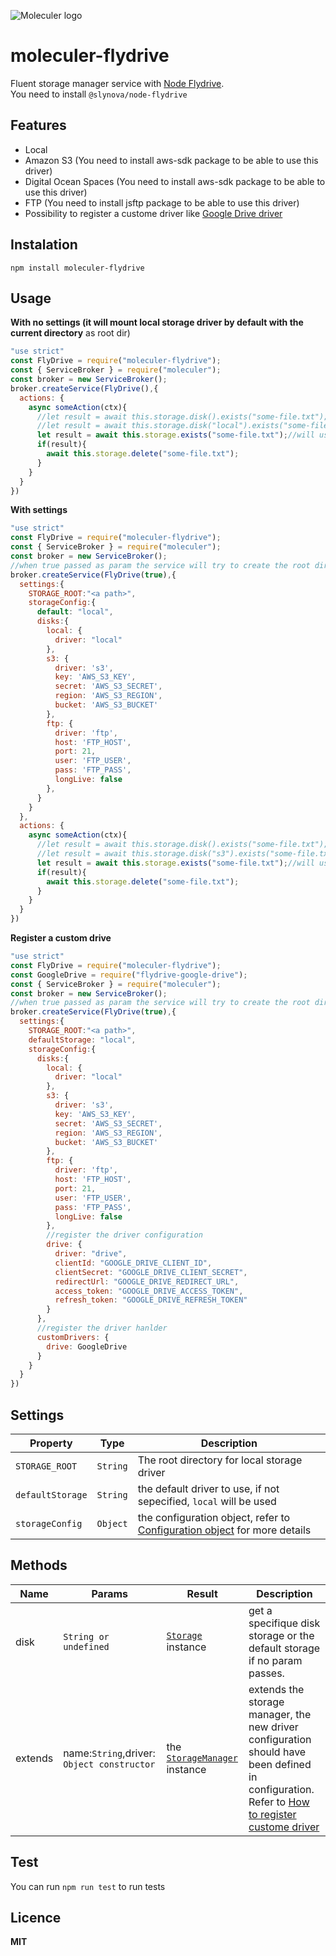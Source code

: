 ![Moleculer logo](http://moleculer.services/images/banner.png)

# moleculer-flydrive

Fluent storage manager service with [Node Flydrive](https://github.com/Slynova-Org/node-flydrive).  
You need to install `@slynova/node-flydrive`

## Features
- Local
- Amazon S3 (You need to install aws-sdk package to be able to use this driver)
- Digital Ocean Spaces (You need to install aws-sdk package to be able to use this driver)
- FTP (You need to install jsftp package to be able to use this driver)
- Possibility to register a custome driver like [Google Drive driver](https://github.com/molobala/flydrive-google-drive)
## Instalation
`npm install moleculer-flydrive`
## Usage
**With no settings (it will mount local storage driver by default with the current directory** as root dir)
```js
"use strict"
const FlyDrive = require("moleculer-flydrive");
const { ServiceBroker } = require("moleculer");
const broker = new ServiceBroker();
broker.createService(FlyDrive(),{
  actions: {
    async someAction(ctx){
      //let result = await this.storage.disk().exists("some-file.txt");
      //let result = await this.storage.disk("local").exists("some-file.txt");
      let result = await this.storage.exists("some-file.txt");//will use the default storage defined
      if(result){
        await this.storage.delete("some-file.txt");
      }
    }
  }
})

```
**With settings**
```js
"use strict"
const FlyDrive = require("moleculer-flydrive");
const { ServiceBroker } = require("moleculer");
const broker = new ServiceBroker();
//when true passed as param the service will try to create the root dir
broker.createService(FlyDrive(true),{
  settings:{
    STORAGE_ROOT:"<a path>",
    storageConfig:{
      default: "local",
      disks:{
        local: {
          driver: "local"
        },
        s3: {
          driver: 's3',
          key: 'AWS_S3_KEY',
          secret: 'AWS_S3_SECRET',
          region: 'AWS_S3_REGION',
          bucket: 'AWS_S3_BUCKET'
        },
        ftp: {
          driver: 'ftp',
          host: 'FTP_HOST',
          port: 21,
          user: 'FTP_USER',
          pass: 'FTP_PASS',
          longLive: false
        },
      }
    }
  },
  actions: {
    async someAction(ctx){
      //let result = await this.storage.disk().exists("some-file.txt");
      //let result = await this.storage.disk("s3").exists("some-file.txt");
      let result = await this.storage.exists("some-file.txt");//will use the default storage defined
      if(result){
        await this.storage.delete("some-file.txt");
      }
    }
  }
})
```
**Register a custom drive**

```js
"use strict"
const FlyDrive = require("moleculer-flydrive");
const GoogleDrive = require("flydrive-google-drive");
const { ServiceBroker } = require("moleculer");
const broker = new ServiceBroker();
//when true passed as param the service will try to create the root dir
broker.createService(FlyDrive(true),{
  settings:{
    STORAGE_ROOT:"<a path>",
    defaultStorage: "local",
    storageConfig:{
      disks:{
        local: {
          driver: "local"
        },
        s3: {
          driver: 's3',
          key: 'AWS_S3_KEY',
          secret: 'AWS_S3_SECRET',
          region: 'AWS_S3_REGION',
          bucket: 'AWS_S3_BUCKET'
        },
        ftp: {
          driver: 'ftp',
          host: 'FTP_HOST',
          port: 21,
          user: 'FTP_USER',
          pass: 'FTP_PASS',
          longLive: false
        },
        //register the driver configuration
        drive: {
          driver: "drive",
          clientId: "GOOGLE_DRIVE_CLIENT_ID",
          clientSecret: "GOOGLE_DRIVE_CLIENT_SECRET",
          redirectUrl: "GOOGLE_DRIVE_REDIRECT_URL",
          access_token: "GOOGLE_DRIVE_ACCESS_TOKEN",
          refresh_token: "GOOGLE_DRIVE_REFRESH_TOKEN"
        }
      },
      //register the driver hanlder
      customDrivers: {
        drive: GoogleDrive
      }
    }
  }
})
```

## Settings
| Property | Type | Description |
| -------- | -----| ----------- |
| `STORAGE_ROOT` | `String` | The root directory for local storage driver|
| `defaultStorage` | `String` | the default driver to use, if not sepecified, `local` will be used  |
| `storageConfig` | `Object` | the configuration object, refer to [Configuration object](https://github.com/Slynova-Org/node-flydrive/blob/master/tests/stubs/config.js) for more details |


## Methods
| Name | Params | Result | Description |
| ---- | ------ | ------ | ----------- |
| disk | `String or undefined` | [`Storage`](https://github.com/Slynova-Org/node-flydrive/blob/master/src/Storage.js) instance| get a specifique disk storage or the default storage if no param passes. |
| extends | name:`String`,driver: `Object constructor` | the [`StorageManager`](https://github.com/Slynova-Org/node-flydrive/blob/master/src/StorageManager.js) instance | extends the storage manager, the new driver configuration should have been defined in configuration. Refer to [How to register custome driver](https://github.com/Slynova-Org/node-flydrive/wiki/Register-a-custom-driver) |

## Test
You can run `npm run test` to run tests

## Licence
**MIT**
